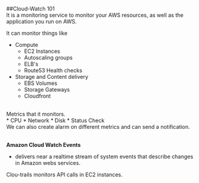 ##Cloud-Watch 101 <br>
It is a monitoring service to monitor your AWS resources, as well as the application you run on AWS.<br>

It can monitor things like 
  * Compute
    * EC2 Instances
    * Autoscaling groups
    * ELB's
    * Route53 Health checks
  * Storage and Content delivery
    * EBS Volumes
    * Storage Gateways
    * Cloudfront
<br>  
Metrics that it monitors.<br>
  * CPU
  * Network
  * Disk
  * Status Check

<br>
We can also create alarm on different metrics and can send a notification.<br>
<br>

**Amazon Cloud Watch Events** <br>
- delivers near a realtime stream of system events that describe changes in Amazon webs services. <br>

Clou-trails monitors API calls in EC2 instances.
 
